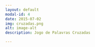 ```yaml
---
layout: default
modal-id: 4
date: 2015-07-02
img: cruzadas.png
alt: image-alt
description: Jogo de Palavras Cruzadas

---
```

